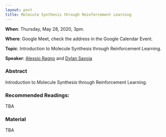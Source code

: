 ```yaml
---
layout: post
title: Molecule Synthesis through Reinforcement Learning
---
```


**When**:  Thursday, May 28, 2020, 3pm.

**Where**: Google Meet, check the address in the Google Calendar Event.

**Topic**: Introduction to Molecule Synthesis through Reinforcement Learning.

**Speaker**: [Alessio Ragno](https://www.linkedin.com/in/alessio-ragno-246829138/?originalSubdomain=it) and [Dylan Savoia](https://www.linkedin.com/in/dylan-savoia-958a76196/?originalSubdomain=it)

### Abstract
Introduction to Molecule Synthesis through Reinforcement Learning.


### Recommended Readings:
TBA

### Material
TBA
